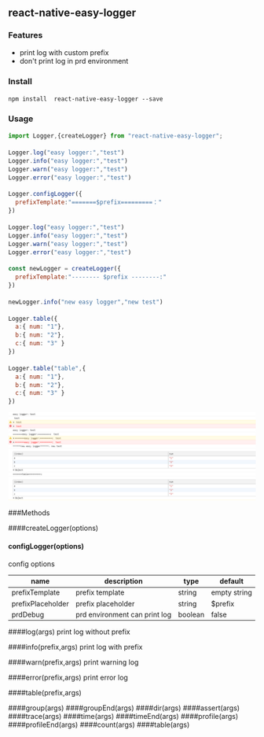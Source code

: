 ## react-native-easy-logger

### Features
- print log with custom prefix
- don't print log in prd environment 

### Install
`npm install  react-native-easy-logger --save`

### Usage

```javascript
import Logger,{createLogger} from "react-native-easy-logger";

Logger.log("easy logger:","test")
Logger.info("easy logger:","test")
Logger.warn("easy logger:","test")
Logger.error("easy logger:","test")

Logger.configLogger({
  prefixTemplate:"=======$prefix=========："
})

Logger.log("easy logger:","test")
Logger.info("easy logger:","test")
Logger.warn("easy logger:","test")
Logger.error("easy logger:","test")

const newLogger = createLogger({
  prefixTemplate:"-------- $prefix --------:"
})

newLogger.info("new easy logger","new test")

Logger.table({
  a:{ num: "1"},
  b:{ num: "2"},
  c:{ num: "3" }
})

Logger.table("table",{
  a:{ num: "1"},
  b:{ num: "2"},
  c:{ num: "3" }
})
```
![example image](https://github.com/lwl666666/react-native-easy-logger/blob/master/src/assets/example.png "example image")

###Methods

####createLogger(options)

#### configLogger(options)

config options

|  name | description  | type  |  default |
| ------------ | ------------ | ------------ | ------------ |
| prefixTemplate  | prefix template  |  string | empty string  |
| prefixPlaceholder  | prefix placeholder  | string  | $prefix  |
| prdDebug  | prd environment can print log  | boolean  | false  |

####log(args)
print log without prefix 

####info(prefix,args)
print log with prefix

####warn(prefix,args)
print warning log

####error(prefix,args)
print error log

####table(prefix,args)

####group(args)
####groupEnd(args)
####dir(args)
####assert(args)
####trace(args)
####time(args)
####timeEnd(args)
####profile(args)
####profileEnd(args)
####count(args)
####table(args)

















